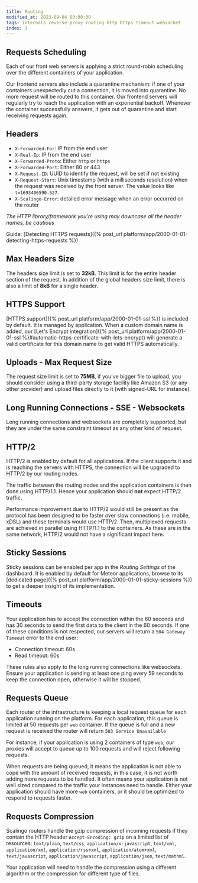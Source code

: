 ```yaml
---
title: Routing
modified_at: 2023-09-04 00:00:00
tags: internals reverse-proxy routing http https timeout websocket
index: 3
---
```


## Requests Scheduling

Each of our front web servers is applying a strict round-robin scheduling over
the different containers of your application.

Our frontend servers also include a quarantine mechanism: if one of your
containers unexpectedly cut a connection, it is moved into quarantine. No more
request will be routed to this container. Our frontend servers will regularly
try to reach the application with an exponential backoff. Whenever the container
successfully answers, it gets out of quarantine and start receiving requests
again.

## Headers

* `X-Forwarded-For`: IP from the end user
* `X-Real-Ip`: IP from the end user
* `X-Forwarded-Proto`: Either `http` or `https`
* `X-Forwarded-Port`: Either 80 or 443
* `X-Request-ID`: UUID to identify the request, will be set if not existing
* `X-Request-Start`: Unix timestamp (with a milliseconds resolution) when the request was received by the front server. The value looks like `t=1693406590.527`.
* `X-Scalingo-Error`: detailed error message when an error occurred on the router

_The HTTP library/framework you're using may downcase all the header names, be cautious_

Guide: [Detecting HTTPS requests]({% post_url platform/app/2000-01-01-detecting-https-requests %})

## Max Headers Size

The headers size limit is set to **32kB**. This limit is for the entire header section of the request. In addition of the global headers size limit, there is also a limit of **8kB** for a single header.

## HTTPS Support

[HTTPS support]({% post_url platform/app/2000-01-01-ssl %}) is included by default. It is managed by application. When a custom domain name is added, our [Let's Encrypt integration]({% post_url platform/app/2000-01-01-ssl %}#automatic-https-certificate-with-lets-encrypt) will generate a valid certificate for this domain name to get valid HTTPS automatically.

## Uploads - Max Request Size

The request size limit is set to **75MB**, if you've bigger file to upload, you should consider
using a third-party storage facility like Amazon S3 (or any other provider) and upload
files directly to it (with signed-URL for instance).

## Long Running Connections - SSE - Websockets

Long running connections and websockets are completely supported, but they are under
the same constraint timeout as any other kind of request.

## HTTP/2

HTTP/2 is enabled by default for all applications. If the client supports it
and is reaching the servers with HTTPS, the connection will be upgraded to
HTTP/2 by our routing nodes.

The traffic between the routing nodes and the application containers is then done
using HTTP/1.1. Hence your application should **not** expect HTTP/2 traffic.

Performance improvement due to HTTP/2 would still be present as the protocol
has been designed to be faster over slow connections (i.e. mobile, xDSL) and these
terminals would use HTTP/2. Then, multiplexed requests are achieved in parallel
using HTTP/1.1 to the containers. As these are in the same network, HTTP/2 would
not have a significant impact here.

## Sticky Sessions

Sticky sessions can be enabled per app in the *Routing Settings* of the
dashboard. It is enabled by default for Meteor applications, browse to its
[dedicated page]({% post_url platform/app/2000-01-01-sticky-sessions %}) to get
a deeper insight of its implementation.

## Timeouts

Your application has to accept the connection within the 60 seconds and has 30
seconds to send the first data to the client in the 60 seconds. If one of these
conditions is not respected, our servers will return a `504 Gateway Timeout`
error to the end user:

* Connection timeout: 60s
* Read timeout: 60s

These rules also apply to the long running connections like websockets. Ensure
your application is sending at least one ping every 59 seconds to keep the connection
open, otherwise it will be stopped.

## Requests Queue

Each router of the infrastructure is keeping a local request queue for each
application running on the platform. For each application, this queue is
limited at 50 requests per `web` container. If the queue is full and a new
request is received the router will return `503 Service Unavailable`

For instance, if your application is using 2 containers of type `web`, our
proxies will accept to queue up to 100 requests and will reject following
requests.

When requests are being queued, it means the application is not able to cope
with the amount of received requests, in this case, it is not worth adding
more requests to be handled. It often means your application is not well sized
compared to the traffic your instances need to handle. Either your application
should have more `web` containers, or it should be optimized to respond to
requests faster.

## Requests Compression

Scalingo routers handle the gzip compression of incoming requests if they
contain the HTTP header `Accept-Encoding: gzip` on a limited list of resources:
`text/plain`, `text/css`, `application/x-javascript`, `text/xml`,
`application/xml`, `application/rss+xml`, `application/atom+xml`,
`text/javascript`, `application/javascript`, `application/json`, `text/mathml`.

Your application will need to handle the compression using a different algorithm
or the compression for different type of files.
